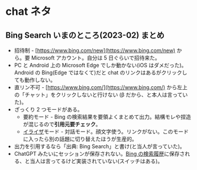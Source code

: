 # chat ネタ

## Bing Search いまのところ(2023-02) まとめ

- 招待制 - [https://www.bing.com/new](https://www.bing.com/new) から。要 Microsoft アカウント。自分は 5 日ぐらいで招待来た。
- PC と Android 上の Microsoft Edge でしか動かない(iOS はダメだった)。Android の Bing(Edge ではなくて)だと chat のリンクはあるがクリックしても動作しない。
- 直リン不可 - [https://www.bing.com/](https://www.bing.com/) から左上の「チャット」をクリックしないと行けない (β だから、と本人は言っていた)。
- ざっくり 2 つモードがある。
  - 要約モード - Bing の検索結果を要領よくまとめて出力。結構モレや捏造が混じるので**引用元要チェック**。
  - [イライザ](https://ja.wikipedia.org/wiki/ELIZA)モード - 対話モード。顔文字使う。リンクがない。このモードに入ったら別の話題に切り替えたほうが生産的。
- 出力を引用するなら「出典: Bing Search」と書け(と当人が言っていた)。
- ChatGPT みたいにセッションが保存されない。[Bing の検索履歴](https://www.bing.com/profile/history)に保存される、と当人は言ってるけど実装されていない(スイッチはある)。
